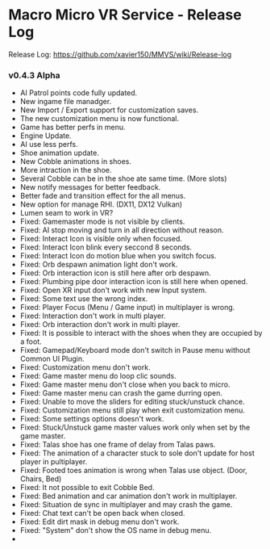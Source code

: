 # Macro Micro VR Service - Release Log
Release Log: https://github.com/xavier150/MMVS/wiki/Release-log

###  v0.4.3 Alpha

- AI Patrol points code fully updated.
- New ingame file manadger.
- New Import / Export support for customization saves.
- The new customization menu is now functional.
- Game has better perfs in menu.
- Engine Update.
- AI use less perfs.
- Shoe animation update.
- New Cobble animations in shoes.
- More intraction in the shoe.
- Several Cobble can be in the shoe ate same time. (More slots)
- New notify messages for better feedback.
- Better fade and transition effect for the all menus.
- New option for manage RHI. (DX11, DX12 Vulkan)
- Lumen seam to work in VR?
- Fixed: Gamemaster mode is not visible by clients.
- Fixed: AI stop moving and turn in all direction without reason.
- Fixed: Interact Icon is visible only when focused.
- Fixed: Interact Icon blink every seccond 8 seconds.
- Fixed: Interact Icon do motion blue when you switch focus.
- Fixed: Orb despawn animation light don't work.
- Fixed: Orb interaction icon is still here after orb despawn.
- Fixed: Plumbing pipe door interaction icon is still here when opened.
- Fixed: Open XR input don't work with new Input system.
- Fixed: Some text use the wrong index.
- Fixed: Player Focus (Menu / Game input) in multiplayer is wrong.
- Fixed: Interaction don't work in multi player.
- Fixed: Orb interaction don't work in multi player.
- Fixed: It is possible to interact with the shoes when they are occupied by a foot.
- Fixed: Gamepad/Keyboard mode don't switch in Pause menu without Common UI Plugin.
- Fixed: Customization menu don't work.
- Fixed: Game master menu do loop clic sounds.
- Fixed: Game master menu don't close when you back to micro.
- Fixed: Game master menu can crash the game durring open.
- Fixed: Unable to move the sliders for editing stuck/unstuck chance.
- Fixed: Customization menu still play when exit customization menu.
- Fixed: Some settings options doesn't work.
- Fixed: Stuck/Unstuck game master values work only when set by the game master.
- Fixed: Talas shoe has one frame of delay from Talas paws.
- Fixed: The animation of a character stuck to sole don't update for host player in pultiplayer.
- Fixed: Footed toes animation is wrong when Talas use object. (Door, Chairs, Bed)
- Fixed: It not possible to exit Cobble Bed.
- Fixed: Bed animation and car animation don't work in multiplayer.
- Fixed: Situation de sync in multiplayer and may crash the game.
- Fixed: Chat text can't be open back when closed.
- Fixed: Edit dirt mask in debug menu don't work.
- Fixed: "System" don't show the OS name in debug menu.
- 
